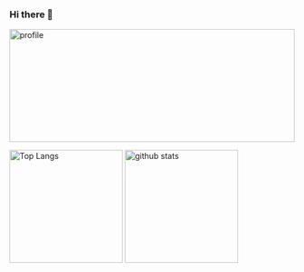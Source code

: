 ### Hi there 👋

<p align="left">
    <img alt="profile" height="200px" width="100%" src="http://github-profile-summary-cards.vercel.app/api/cards/profile-details?username=ungeho&theme=algolia" />
</p>
<p align="left">
  <img alt="Top Langs" height="200px" src="https://github-readme-stats.vercel.app/api/top-langs/?username=ungeho&layout=compact&count_private=true&show_icons=true&theme=algolia" />
  <img alt="github stats" height="200px" src="http://github-profile-summary-cards.vercel.app/api/cards/productive-time?username=ungeho&theme=tokyonight&utcOffset=8" />
</p>

<!--
**ungeho/ungeho** is a ✨ _special_ ✨ repository because its `README.md` (this file) appears on your GitHub profile.

Here are some ideas to get you started:

- 🔭 I’m currently working on ...
- 🌱 I’m currently learning ...
- 👯 I’m looking to collaborate on ...
- 🤔 I’m looking for help with ...
- 💬 Ask me about ...
- 📫 How to reach me: ...
- 😄 Pronouns: ...
- ⚡ Fun fact: ...
-->
